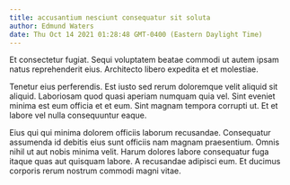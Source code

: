 ```yaml
---
title: accusantium nesciunt consequatur sit soluta
author: Edmund Waters
date: Thu Oct 14 2021 01:28:48 GMT-0400 (Eastern Daylight Time)
---
```

Et consectetur fugiat. Sequi voluptatem beatae commodi ut autem ipsam natus reprehenderit eius. Architecto libero expedita et et molestiae.

 Tenetur eius perferendis. Est iusto sed rerum doloremque velit aliquid sit aliquid. Laboriosam quod quasi aperiam numquam quia vel. Sint eveniet minima est eum officia et et eum. Sint magnam tempora corrupti ut. Et et labore vel nulla consequuntur eaque.

 Eius qui qui minima dolorem officiis laborum recusandae. Consequatur assumenda id debitis eius sunt officiis nam magnam praesentium. Omnis nihil ut aut nobis minima velit. Harum dolores labore consequatur fuga itaque quas aut quisquam labore. A recusandae adipisci eum. Et ducimus corporis rerum nostrum commodi magni vitae.